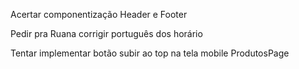 Acertar componentização Header e Footer

Pedir pra Ruana corrigir português dos horário

Tentar implementar botão subir ao top na tela mobile ProdutosPage
